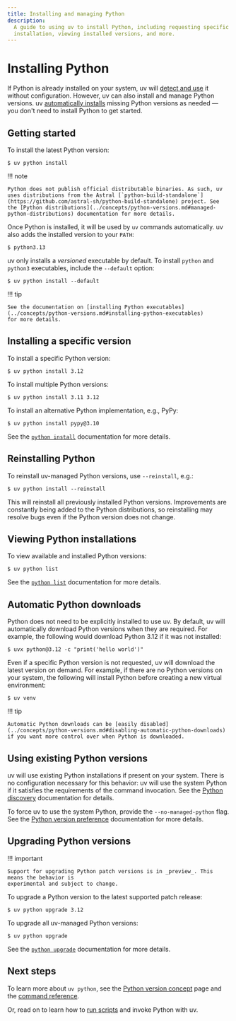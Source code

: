 ```yaml
---
title: Installing and managing Python
description:
  A guide to using uv to install Python, including requesting specific versions, automatic
  installation, viewing installed versions, and more.
---
```


# Installing Python

If Python is already installed on your system, uv will
[detect and use](#using-existing-python-versions) it without configuration. However, uv can also
install and manage Python versions. uv [automatically installs](#automatic-python-downloads) missing
Python versions as needed — you don't need to install Python to get started.

## Getting started

To install the latest Python version:

```console
$ uv python install
```

!!! note

    Python does not publish official distributable binaries. As such, uv uses distributions from the Astral [`python-build-standalone`](https://github.com/astral-sh/python-build-standalone) project. See the [Python distributions](../concepts/python-versions.md#managed-python-distributions) documentation for more details.

Once Python is installed, it will be used by `uv` commands automatically. uv also adds the installed
version to your `PATH`:

```console
$ python3.13
```

uv only installs a _versioned_ executable by default. To install `python` and `python3` executables,
include the `--default` option:

```console
$ uv python install --default
```

!!! tip

    See the documentation on [installing Python executables](../concepts/python-versions.md#installing-python-executables)
    for more details.

## Installing a specific version

To install a specific Python version:

```console
$ uv python install 3.12
```

To install multiple Python versions:

```console
$ uv python install 3.11 3.12
```

To install an alternative Python implementation, e.g., PyPy:

```console
$ uv python install pypy@3.10
```

See the [`python install`](../concepts/python-versions.md#installing-a-python-version) documentation
for more details.

## Reinstalling Python

To reinstall uv-managed Python versions, use `--reinstall`, e.g.:

```console
$ uv python install --reinstall
```

This will reinstall all previously installed Python versions. Improvements are constantly being
added to the Python distributions, so reinstalling may resolve bugs even if the Python version does
not change.

## Viewing Python installations

To view available and installed Python versions:

```console
$ uv python list
```

See the [`python list`](../concepts/python-versions.md#viewing-available-python-versions)
documentation for more details.

## Automatic Python downloads

Python does not need to be explicitly installed to use uv. By default, uv will automatically
download Python versions when they are required. For example, the following would download Python
3.12 if it was not installed:

```console
$ uvx python@3.12 -c "print('hello world')"
```

Even if a specific Python version is not requested, uv will download the latest version on demand.
For example, if there are no Python versions on your system, the following will install Python
before creating a new virtual environment:

```console
$ uv venv
```

!!! tip

    Automatic Python downloads can be [easily disabled](../concepts/python-versions.md#disabling-automatic-python-downloads) if you want more control over when Python is downloaded.

<!-- TODO(zanieb): Restore when Python shim management is added
Note that when an automatic Python installation occurs, the `python` command will not be added to the shell. Use `uv python install-shim` to ensure the `python` shim is installed.
-->

## Using existing Python versions

uv will use existing Python installations if present on your system. There is no configuration
necessary for this behavior: uv will use the system Python if it satisfies the requirements of the
command invocation. See the
[Python discovery](../concepts/python-versions.md#discovery-of-python-versions) documentation for
details.

To force uv to use the system Python, provide the `--no-managed-python` flag. See the
[Python version preference](../concepts/python-versions.md#requiring-or-disabling-managed-python-versions)
documentation for more details.

## Upgrading Python versions

!!! important

    Support for upgrading Python patch versions is in _preview_. This means the behavior is
    experimental and subject to change.

To upgrade a Python version to the latest supported patch release:

```console
$ uv python upgrade 3.12
```

To upgrade all uv-managed Python versions:

```console
$ uv python upgrade
```

See the [`python upgrade`](../concepts/python-versions.md#upgrading-python-versions) documentation
for more details.

## Next steps

To learn more about `uv python`, see the [Python version concept](../concepts/python-versions.md)
page and the [command reference](../reference/cli.md#uv-python).

Or, read on to learn how to [run scripts](./scripts.md) and invoke Python with uv.
